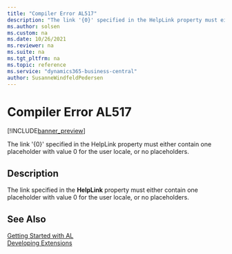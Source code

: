 ```yaml
---
title: "Compiler Error AL517"
description: "The link '{0}' specified in the HelpLink property must either contain one placeholder with value 0 for the user locale, or no placeholders."
ms.author: solsen
ms.custom: na
ms.date: 10/26/2021
ms.reviewer: na
ms.suite: na
ms.tgt_pltfrm: na
ms.topic: reference
ms.service: "dynamics365-business-central"
author: SusanneWindfeldPedersen
---
```

[//]: # (START>DO_NOT_EDIT)
[//]: # (IMPORTANT:Do not edit any of the content between here and the END>DO_NOT_EDIT.)
[//]: # (Any modifications should be made in the .xml files in the ModernDev repo.)
# Compiler Error AL517

[!INCLUDE[banner_preview](../includes/banner_preview.md)]

The link '{0}' specified in the HelpLink property must either contain one placeholder with value 0 for the user locale, or no placeholders.

## Description
The link specified in the **HelpLink** property must either contain one placeholder with value 0 for the user locale, or no placeholders.  

[//]: # (IMPORTANT: END>DO_NOT_EDIT)
## See Also  
[Getting Started with AL](../devenv-get-started.md)  
[Developing Extensions](../devenv-dev-overview.md)  